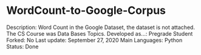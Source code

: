 # WordCount-to-Google-Corpus

Description: Word Count in the Google Dataset, the dataset is not attached. The CS Course was Data Bases Topics.
Developed as...: Pregrade Student
Forked: No
Last update: September 27, 2020
Main Languages: Python
Status: Done